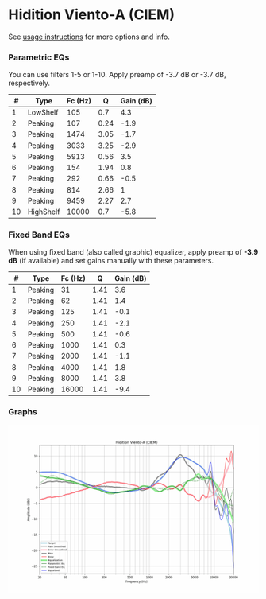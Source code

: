 # Hidition Viento-A (CIEM)
See [usage instructions](https://github.com/jaakkopasanen/AutoEq#usage) for more options and info.

### Parametric EQs
You can use filters 1-5 or 1-10. Apply preamp of -3.7 dB or -3.7 dB, respectively.

|   # | Type      |   Fc (Hz) |    Q |   Gain (dB) |
|-----|-----------|-----------|------|-------------|
|   1 | LowShelf  |       105 | 0.7  |         4.3 |
|   2 | Peaking   |       107 | 0.24 |        -1.9 |
|   3 | Peaking   |      1474 | 3.05 |        -1.7 |
|   4 | Peaking   |      3033 | 3.25 |        -2.9 |
|   5 | Peaking   |      5913 | 0.56 |         3.5 |
|   6 | Peaking   |       154 | 1.94 |         0.8 |
|   7 | Peaking   |       292 | 0.66 |        -0.5 |
|   8 | Peaking   |       814 | 2.66 |         1   |
|   9 | Peaking   |      9459 | 2.27 |         2.7 |
|  10 | HighShelf |     10000 | 0.7  |        -5.8 |

### Fixed Band EQs
When using fixed band (also called graphic) equalizer, apply preamp of **-3.9 dB** (if available) and set gains manually with these parameters.

|   # | Type    |   Fc (Hz) |    Q |   Gain (dB) |
|-----|---------|-----------|------|-------------|
|   1 | Peaking |        31 | 1.41 |         3.6 |
|   2 | Peaking |        62 | 1.41 |         1.4 |
|   3 | Peaking |       125 | 1.41 |        -0.1 |
|   4 | Peaking |       250 | 1.41 |        -2.1 |
|   5 | Peaking |       500 | 1.41 |        -0.6 |
|   6 | Peaking |      1000 | 1.41 |         0.3 |
|   7 | Peaking |      2000 | 1.41 |        -1.1 |
|   8 | Peaking |      4000 | 1.41 |         1.8 |
|   9 | Peaking |      8000 | 1.41 |         3.8 |
|  10 | Peaking |     16000 | 1.41 |        -9.4 |

### Graphs
![](./Hidition%20Viento-A%20(CIEM).png)
